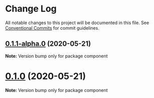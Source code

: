 # Change Log

All notable changes to this project will be documented in this file.
See [Conventional Commits](https://conventionalcommits.org) for commit guidelines.

## [0.1.1-alpha.0](https://github.com/anupJag/lerna-commands/compare/v0.1.0...v0.1.1-alpha.0) (2020-05-21)

**Note:** Version bump only for package component





# [0.1.0](https://github.com/anupJag/lerna-commands/compare/v0.0.1...v0.1.0) (2020-05-21)

**Note:** Version bump only for package component
